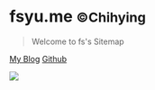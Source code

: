 <!-- _coverpage.md -->

<!-- ![logo](_media/icon.svg) -->

# fsyu.me <small>©Chihying</small>

> Welcome to fs's Sitemap

<!-- [fs233 API](https://fs233.cc) -->
[My Blog](https://www.fsyume.com)
[Github](https://github.com/fsyume)

![](https://lpo.cos.fsyume.com/my/4.jpg)